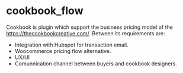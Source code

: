 # cookbook_flow

Cookbook is plugin which support the business pricing model of the https://thecookbookcreative.com/. Between its requirements are:
- Integration with Hubspot for transaction email.
- Woocommerce pricing flow alternative.
- UX/UI
- Comunnication channel between buyers and cookbook designers.

